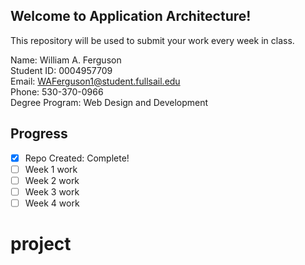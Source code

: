 ## Welcome to Application Architecture!
This repository will be used to submit your work every week in class.

Name:  William A. Ferguson <br>
Student ID: 0004957709 <br>
Email:  WAFerguson1@student.fullsail.edu <br>
Phone:  530-370-0966 <br>
Degree Program: Web Design and Development <br>

## Progress
- [X] Repo Created: Complete!
- [ ] Week 1 work
- [ ] Week 2 work
- [ ] Week 3 work
- [ ] Week 4 work
# project
